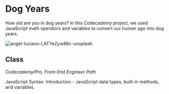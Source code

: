 # Dog Years

How old are you in dog years? In this Codecademy project, we used JavaScript math operators and variables to convert our human age into dog years.

![angel-luciano-LATYeZyw88c-unsplash](https://user-images.githubusercontent.com/60168324/122629168-f11ba480-d06f-11eb-8982-9777d45c8a6a.jpg)


## Class
*Codecademy/Pro, Front-End Engineer Path*

JavaScript Syntax: Introduction - JavaScript data types, built-in methods, and variables.
